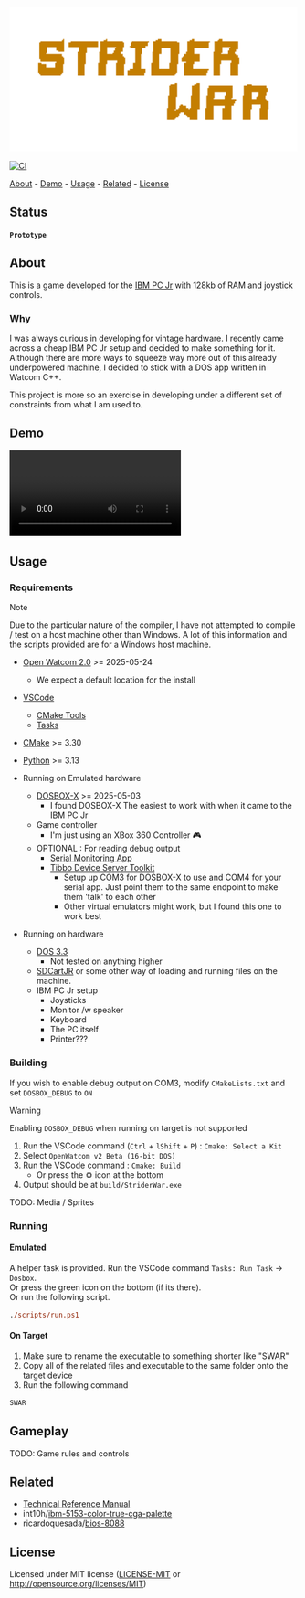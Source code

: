 <!-- TITLE: StriderWar -->
<!-- KEYWORDS: game, graphics -->
<!-- LANGUAGES: C++, Python -->
<!-- TECHNOLOGY: Watcom  -->

<!-- LOGO -->
![Logo](<images/title.png>)

[![CI](https://github.com/lehuman/StriderWar/workflows/CI/badge.svg)](https://github.com/lehuman/StriderWar/actions)

[About](#about) - [Demo](#demo) - [Usage](#usage) - [Related](#related) - [License](#license)

## Status

<!-- STATUS -->
**`Prototype`**

## About
<!-- DESCRIPTION START -->
This is a game developed for the [IBM PC Jr](https://en.wikipedia.org/wiki/IBM_PCjr) with 128kb of RAM and joystick controls.
<!-- DESCRIPTION END -->

### Why

I was always curious in developing for vintage hardware. I recently came across a cheap IBM PC Jr setup and decided to make something for it. Although there are more ways to squeeze way more out of this already underpowered machine, I decided to stick with a DOS app written in Watcom C++.

This project is more so an exercise in developing under a different set of constraints from what I am used to.

## Demo

![Demo](images/Demo.mp4)

## Usage

### Requirements

> [!NOTE]
> Due to the particular nature of the compiler, I have not attempted to compile / test on a host machine other than Windows. A lot of this information and the scripts provided are for a Windows host machine.

- [Open Watcom 2.0](https://github.com/open-watcom/open-watcom-v2/releases) >= 2025-05-24
  - We expect a default location for the install
- [VSCode](https://code.visualstudio.com/)
  - [CMake Tools](https://marketplace.visualstudio.com/items?itemName=ms-vscode.cmake-tools)
  - [Tasks](https://marketplace.visualstudio.com/items?itemName=actboy168.tasks)
- [CMake](https://cmake.org/) >= 3.30
- [Python](https://www.python.org/) >= 3.13

- Running on Emulated hardware
  - [DOSBOX-X](https://dosbox-x.com/) >= 2025-05-03
    - I found DOSBOX-X The easiest to work with when it came to the IBM PC Jr
  - Game controller
    - I'm just using an XBox 360 Controller 🎮
  - OPTIONAL : For reading debug output
    - [Serial Monitoring App](https://github.com/LeHuman/ComMonitor-CLI)
    - [Tibbo Device Server Toolkit](https://tibbo.com/soi/software.html)
      - Setup up COM3 for DOSBOX-X to use and COM4 for your serial app. Just point them to the same endpoint to make them 'talk' to each other
      - Other virtual emulators might work, but I found this one to work best

- Running on hardware
  - [DOS 3.3](https://winworldpc.com/product/ms-dos/3x)
    - Not tested on anything higher
  - [SDCartJR](https://www.raphnet.net/electronique/sdcartJR/index_en.php) or some other way of loading and running files on the machine.
  - IBM PC Jr setup
    - Joysticks
    - Monitor /w speaker
    - Keyboard
    - The PC itself
    - Printer???

### Building

If you wish to enable debug output on COM3, modify `CMakeLists.txt` and set `DOSBOX_DEBUG` to `ON`

> [!WARNING]
> Enabling `DOSBOX_DEBUG` when running on target is not supported

1. Run the VSCode command (`Ctrl` + `lShift` + `P`) : `Cmake: Select a Kit`
2. Select `OpenWatcom v2 Beta (16-bit DOS)`
3. Run the VSCode command : `Cmake: Build`
   - Or press the ⚙ icon at the bottom
4. Output should be at `build/StriderWar.exe`

TODO: Media / Sprites

### Running

#### Emulated

A helper task is provided. Run the VSCode command `Tasks: Run Task` -> `Dosbox`.\
Or press the green icon on the bottom (if its there).\
Or run the following script.

``` ps
./scripts/run.ps1
```

#### On Target

1. Make sure to rename the executable to something shorter like "SWAR"
2. Copy all of the related files and executable to the same folder onto the target device
3. Run the following command

```bat
SWAR
```

## Gameplay

TODO: Game rules and controls

## Related

- [Technical Reference Manual](https://bitsavers.trailing-edge.com/pdf/ibm/pc/pc_jr/PCjr_Technical_Reference_Nov83.pdf)
- int10h/[ibm-5153-color-true-cga-palette](https://int10h.org/blog/2022/06/ibm-5153-color-true-cga-palette/)
- ricardoquesada/[bios-8088](https://github.com/ricardoquesada/bios-8088)

## License

Licensed under MIT license
   ([LICENSE-MIT](LICENSE-MIT) or <http://opensource.org/licenses/MIT>)
